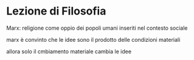 # Lezione di Filosofia

Marx: religione come oppio dei popoli
umani inseriti nel contesto sociale

marx è convinto che le idee sono il prodotto delle condizioni materiali

allora solo il cmbiamento materiale cambia le idee
<!--stackedit_data:
eyJoaXN0b3J5IjpbODY4ODkyODcxXX0=
-->